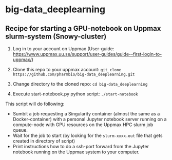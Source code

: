 # big-data_deeplearning

## Recipe for starting a GPU-notebook on Uppmax slurm-system (Snowy-cluster)

1. Log in to your account on Uppmax (User-guide: https://www.uppmax.uu.se/support/user-guides/guide--first-login-to-uppmax/)

2. Clone this repo to your uppmax account: `git clone https://github.com/pharmbio/big-data_deeplearning.git`

3. Change directory to the cloned repo: `cd big-data_deeplearning`

4. Execute start-notebook.py python script: `./start-notebook`

This script will do following:

  - Sumbit a job requesting a Singularity container (almost the same as a Docker-container) with a personal Jupyter notebook server running on a compute-node with GPU resources on the Uppmax HPC slurm job queue.
  - Wait for the job to start (by looking for the `slurm-xxxx.out` file that gets created in directory of script)
  - Print instructions how to do a ssh-port forward from the Jupyter notebook running on the Uppmax system to your computer.
